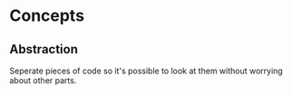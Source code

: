 # Concepts

## Abstraction

Seperate pieces of code so it's possible to look at them without worrying about other parts. 